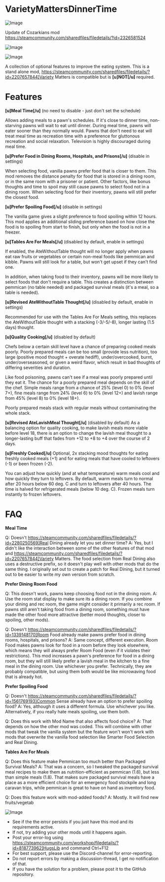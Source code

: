 # VarietyMattersDinnerTime

![Image](https://i.imgur.com/WAEzk68.png)

Update of Cozarkians mod
https://steamcommunity.com/sharedfiles/filedetails/?id=2326581524

![Image](https://i.imgur.com/7Gzt3Rg.png)

	
![Image](https://i.imgur.com/NOW7jU1.png)

A collection of optional features to improve the eating system. This is a stand alone mod, https://steamcommunity.com/sharedfiles/filedetails/?id=2207657844]Variety Matters is compatible but is **[u]NOT[/u]** required.

# Features

**[u]Meal Time[/u]** (no need to disable - just don't set the schedule)

Allows adding meals to a pawn's schedules. If it's close to dinner time, non-starving pawns will wait to eat until dinner. During meal time, pawns will eater sooner than they normally would. Pawns that don't need to eat will treat meal time as recreation time with a preference for gluttonous recreation and social relaxation. Television is highly discouraged during meal time.

**[u]Prefer Food in Dining Rooms, Hospitals, and Prisons[/u]** (disable in settings)

When selecting food, vanilla pawns prefer food that is closer to them. This mod removes the distance penalty for food that is stored in a dining room, or in the same room with a prisoner or patient. Other factors, like bonus thoughts and time to spoil may still cause pawns to select food not in a dining room. When selecting food for their inventory, pawns will still prefer the closest food.

**[u]Prefer Spoiling Food[/u]** (disable in settings)

The vanilla game gives a slight preference to food spoiling within 12 hours. This mod applies an additional sliding preference based on how close the food is to spoiling from start to finish, but only when the food is not in a freezer.

**[u]Tables Are For Meals[/u]** (disabled by default, enable in settings)

If enabled, the AteWithoutTable thought will no longer apply when pawns eat raw fruits or vegetables or certain non-meal foods like pemmican and kibble. Pawns will still look for a table, but won't get upset if they can't find one.

In addition, when taking food to their inventory, pawns will be more likely to select foods that don't require a table. This creates a distinction between pemmican (no table needed) and packaged survival meals (it's a meal, so a table is needed).

**[u]Revised AteWithoutTable Thought[/u]** (disabled by default, enable in settings)

Recommended for use with the Tables Are For Meals setting, this replaces the AteWithoutTable thought with a stacking (-3/-5/-8), longer lasting (1.5 days) thought. 

**[u]Quality Cooking[/u]** (disabled by default)

Chefs below a certain skill level have a chance of preparing cooked meals poorly. Poorly prepared meals can be too small (provide less nutrition), too large (positive mood thought + overate hediff), under/overcooked, burnt, under/overseasoned, or given a weird flavor, which result in bad thoughts of differing severities and duration.

Like food poisoning, pawns can't see if a meal was poorly prepared until they eat it. The chance for a poorly prepared meal depends on the skill of the chef. Simple meals range from a chance of 25% (level 0) to 0% (level 7+), fine meals range from 24% (level 6) to 0% (level 12+) and lavish range from 45% (level 8) to 0% (level 18+).

Poorly prepared meals stack with regular meals without contaminating the whole stack. 

**[u]Revised AteLavishMeal Thought[/u]** (disabled by default)
As a balancing option for quality cooking, to make lavish meals more viable before level 18, there is an option to change the lavish meal thought to a longer-lasting buff that fades from +12 to +8 to +4 over the course of 2 days.

**[u]Freshly Cooked[/u]**
Optional, 2x stacking mood thoughts for eating freshly cooked meals (+1) and for eating meals that have cooled to leftovers (-1) or been frozen (-2). 

You can adjust how quickly (and at what temperature) warm meals cool and how quickly they turn to leftovers. By default, warm meals turn to normal after 20 hours below 60 deg. C and turn to leftovers after 40 hours. The time is halved for refrigerated meals (below 10 deg. C). Frozen meals turn instantly to frozen leftovers.

# FAQ


**Meal Time**

Q: Doesn't https://steamcommunity.com/sharedfiles/filedetails/?id=2280250569]Real Dining already let you set dinner time?
A: Yes, but I didn't like the interaction between some of the other features of that mod and https://steamcommunity.com/sharedfiles/filedetails/?id=2207657844]Variety Matters. The food selection from Real Dining also uses a destructive prefix, so it doesn't play well with other mods that do the same thing. I originally set out to create a patch for Real Dining, but it turned out to be easier to write my own version from scratch.

**Prefer Dining Room Food**

Q: This doesn't work, pawns keep choosing food not in the dining room.
A: Use the room stat display to make sure its a dining room. If you combine your dining and rec room, the game might consider it primarily a rec room. If pawns still aren't taking food from a dining room, something must have made the other food more attractive (better mood thoughts, closer to spoiling, other mods).

Q: Doesn't https://steamcommunity.com/sharedfiles/filedetails/?id=1339148170]Room Food already make pawns prefer food in dining rooms, hospitals, and prisons?
A: Same concept, different execution. Room Food makes pawns look for food in a room before they look elsewhere, which means they will always prefer Room Food (even if it violates their restrictions). This mod increases a pawn's preference for food in a dining room, but they will still likely prefer a lavish meal in the kitchen to a fine meal in the dining room. Use whichever you prefer. Technically, they are probably compatible, but using them both would be like microwaving food that is already hot.

**Prefer Spoiling Food**

Q: Doesn't https://steamcommunity.com/sharedfiles/filedetails/?id=1561769193]Common Sense already have an option to prefer spoiling food?
A: Yes, although it uses a different formula. Use whichever you like. Alternatively, if you really hate meals spoiling, use them both.

Q: Does this work with Mod Name that also affects food choice?
A: That depends on how the other mod was coded. This will combine with other mods that tweak the vanilla system but the feature won't won't work with mods that overwrite the vanilla food selection like Smarter Food Selection and Real Dining.

**Tables Are For Meals**

Q: Does this feature make Pemmican too much better than Packaged Survival Meals?
A: That was a concern, so I tweaked the packaged survival meal recipes to make them as nutrition-efficient as pemmican (1.6), but less than simple meals (1.8). That makes sure packaged survival meals have a place as a more efficient choice for an emergency food stockpile and long caravan trips, while pemmican is great to have on hand as inventory food.

Q: Does this feature work with mod-added foods?
A: Mostly. It will find new fruits/vegetab

![Image](https://i.imgur.com/Rs6T6cr.png)



-  See if the the error persists if you just have this mod and its requirements active.
-  If not, try adding your other mods until it happens again.
-  Post your error-log using https://steamcommunity.com/workshop/filedetails/?id=818773962]HugsLib and command Ctrl+F12
-  For best support, please use the Discord-channel for error-reporting.
-  Do not report errors by making a discussion-thread, I get no notification of that.
-  If you have the solution for a problem, please post it to the GitHub repository.



